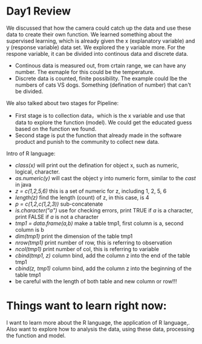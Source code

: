 # Day1 Review

We discussed that how the camera could catch up the data and use these data to create their own function. We learned something about the supervised learning, which is already given the x (explanatory variable) and y (response variable) data set. We explored the y variable more. For the respone variable, it can be divided into continous data and discrete data.  
- Continous data is measured out, from crtain range, we can have any number. The exmaple for this could be the temperature. 
- Discrete data is counted, finite possibility. The example could lbe the numbers of cats VS dogs. Something (defination of number) that can't be divided. 

We also talked about two stages for Pipeline:
- First stage is to collection data，which is the x variable and use that data to explore the function (model). We could get the educated guess based on the function we found. 
- Second stage is put the function that already made in the software product and punish to the community to collect new data. 

Intro of R language:
- *class(x)* will print out the defination for object x, such as numeric, logical, character.
- *as.numeric(y)* will cast the object y into numeric form, similar to the *cast* in java
- *z = c(1,2,5,6)* this is a set of numeric for z, including 1, 2, 5, 6
- *length(z)* find the length (count) of z, in this case, is 4
- *p = c(1,2,c(1,2,3))* sub-concatenate
- *is.character("a")* use for checking errors, print TRUE if *a* is a character, print FALSE if *a* is not a character
- *tmp1 = data.frame(a,b)* make a table tmp1, first column is a, second column is b
- *dim(tmp1)* print the dimension of the table tmp1
- *nrow(tmp1)* print number of row, this is referring to observation
- *ncol(tmp1)* print number of col, this is referring to variable
- *cbind(tmp1, z)* column bind, add the column z into the end of the table tmp1
- *cbind(z, tmp1)* column bind, add the column z into the beginning of the table tmp1
- be careful with the length of both table and new column or row!!!

# Things want to learn right now:
I want to learn more about the R language, the application of R language,. Also want to explore how to analysis the data, using these data, processing the function and model. 
